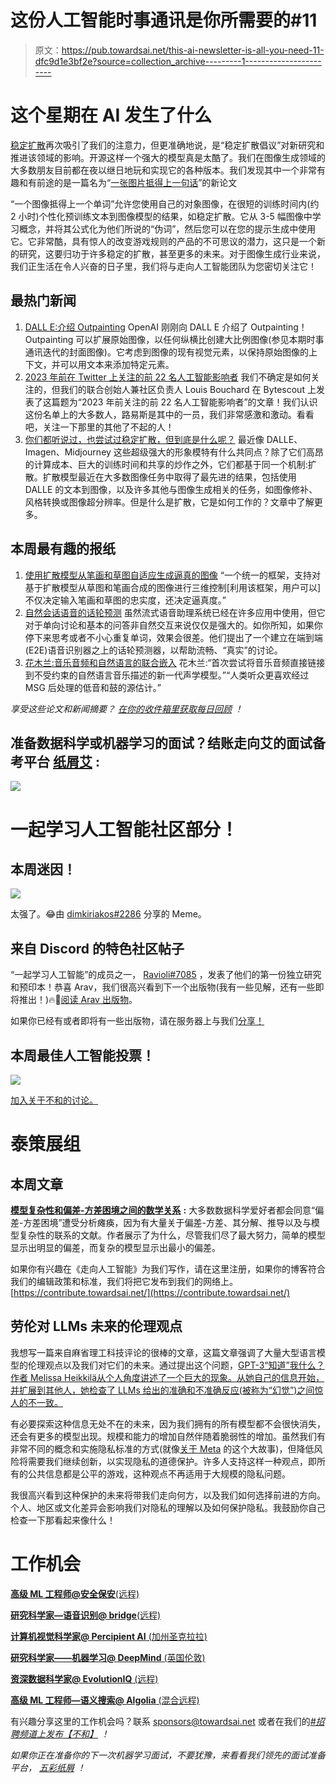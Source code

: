 # 这份人工智能时事通讯是你所需要的#11

> 原文：<https://pub.towardsai.net/this-ai-newsletter-is-all-you-need-11-dfc9d1e3bf2e?source=collection_archive---------1----------------------->

# 这个星期在 AI 发生了什么

[稳定扩散](/latent-diffusion-models-the-architecture-behind-stable-diffusion-434ba7d91108)再次吸引了我们的注意力，但更准确地说，是“稳定扩散倡议”对新研究和推进该领域的影响。开源这样一个强大的模型真是太酷了。我们在图像生成领域的大多数朋友目前都在夜以继日地玩和实现它的各种版本。我们发现其中一个非常有趣和有前途的是一篇名为“[一张图片抵得上一句话](/personalizing-stable-diffusion-with-your-images-2535d30638ee)”的新论文

“一个图像抵得上一个单词”允许您使用自己的对象图像，在很短的训练时间内(约 2 小时)个性化预训练文本到图像模型的结果，如稳定扩散。它从 3-5 幅图像中学习概念，并将其公式化为他们所说的“伪词”，然后您可以在您的提示生成中使用它。它非常酷，具有惊人的改变游戏规则的产品的不可思议的潜力，这只是一个新的研究，这要归功于许多稳定的扩散，甚至更多的未来。对于图像生成行业来说，我们正生活在令人兴奋的日子里，我们将与走向人工智能团队为您密切关注它！

## 最热门新闻

1.  [DALL E:介绍 Outpainting](https://openai.com/blog/dall-e-introducing-outpainting/?utm_campaign=Your%20Daily%20AI%20Research%20tl%3Bdr&utm_medium=email&utm_source=Revue%20newsletter) OpenAI 刚刚向 DALL E 介绍了 Outpainting！Outpainting 可以扩展原始图像，以任何纵横比创建大比例图像(参见本期时事通讯迭代的封面图像)。它考虑到图像的现有视觉元素，以保持原始图像的上下文，并可以用文本来添加特定元素。
2.  [2023 年前在 Twitter 上关注的前 22 名人工智能影响者](https://bytescout.com/blog/ai-influencers-to-follow-on-twitter.html?utm_campaign=Your%20Daily%20AI%20Research%20tl%3Bdr&utm_medium=email&utm_source=Revue%20newsletter) 我们不确定是如何关注的，但我们的联合创始人兼社区负责人 Louis Bouchard 在 Bytescout 上发表了这篇题为“2023 年前关注的前 22 名人工智能影响者”的文章！我们认识这份名单上的大多数人，路易斯是其中的一员，我们非常感激和激动。看看吧，关注一下那里的其他了不起的人！
3.  [你们都听说过，也尝试过稳定扩散，但到底是什么呢？](/latent-diffusion-models-the-architecture-behind-stable-diffusion-434ba7d91108) 最近像 DALLE、Imagen、Midjourney 这些超级强大的形象模特有什么共同点？除了它们高昂的计算成本、巨大的训练时间和共享的炒作之外，它们都基于同一个机制:扩散。扩散模型最近在大多数图像任务中取得了最先进的结果，包括使用 DALLE 的文本到图像，以及许多其他与图像生成相关的任务，如图像修补、风格转换或图像超分辨率。但是什么是扩散，它是如何工作的？文章中了解更多。

## 本周最有趣的报纸

1.  [使用扩散模型从笔画和草图自适应生成逼真的图像](https://arxiv.org/pdf/2208.12675.pdf?utm_campaign=Your%20Daily%20AI%20Research%20tl%3Bdr&utm_medium=email&utm_source=Revue%20newsletter) “一个统一的框架，支持对基于扩散模型从草图和笔画合成的图像进行三维控制[利用该框架，用户可以]不仅决定输入笔画和草图的忠实度，还决定逼真度。”
2.  [自然会话语音的话轮预测](https://arxiv.org/pdf/2208.13321.pdf?utm_campaign=Your%20Daily%20AI%20Research%20tl%3Bdr&utm_medium=email&utm_source=Revue%20newsletter) 虽然流式语音助理系统已经在许多应用中使用，但它对于单向讨论和基本的问答非自然交互来说仅仅是强大的。如你所知，如果你停下来思考或者不小心重复单词，效果会很差。他们提出了一个建立在端到端(E2E)语音识别器之上的话轮预测器，以帮助流畅、“真实”的讨论。
3.  [花木兰:音乐音频和自然语言的联合嵌入](https://arxiv.org/pdf/2208.12415.pdf?utm_campaign=Your%20Daily%20AI%20Research%20tl%3Bdr&utm_medium=email&utm_source=Revue%20newsletter) 花木兰:“首次尝试将音乐音频直接链接到不受约束的自然语言音乐描述的新一代声学模型。”“人类听众更喜欢经过 MSG 后处理的低音和鼓的源估计。”

*享受这些论文和新闻摘要？* [*在你的收件箱里获取每日回顾*](https://www.linkedin.com/newsletters/what-s-ai-daily-research-tl-dr-6935956459641876480/) *！*

## **准备数据科学或机器学习的面试？结账走向艾的面试备考平台** [**纸屑艾**](http://ws.towardsai.net/confetti-ai) **:**

![](img/7b494d1e8e80539a6a97da87c725f2f7.png)

# 一起学习人工智能社区部分！

## 本周迷因！

![](img/efa74ec160b89017c9e8305ea60aa419.png)

太强了。😂由 [dimkiriakos#2286](https://discord.com/channels/702624558536065165/830572933197201459/1011401720766676993) 分享的 Meme。

## 来自 Discord 的特色社区帖子

“一起学习人工智能”的成员之一， [Ravioli#7085](https://ws.towardsai.net/discord) ，发表了他们的第一份独立研究和预印本！恭喜 Arav，我们很高兴看到下一个出版物(我有一些见解，还有一些即将推出！)🔥🎉[阅读 Arav 出版物](https://independent.academia.edu/AravKumar9)。

如果你已经有或者即将有一些出版物，请在服务器上与我们[分享！](https://ws.towardsai.net/discord)

## 本周最佳人工智能投票！

![](img/6bba9a98e58507e7eca30fb7164b641c.png)

[加入关于不和的讨论。](https://discord.com/channels/702624558536065165/833660976196354079)

# 泰策展组

## 本周文章

[**模型复杂性和偏差-方差困境之间的数学关系**](/the-mathematical-relationship-between-model-complexity-and-bias-variance-dilemma-c2c713dbe495) **:** 大多数数据科学爱好者都会同意“偏差-方差困境”遭受分析瘫痪，因为有大量关于偏差-方差、其分解、推导以及与模型复杂性的联系的文献。作者展示了为什么，尽管我们尽了最大努力，简单的模型显示出明显的偏差，而复杂的模型显示出最小的偏差。

如果你有兴趣在《走向人工智能》为我们写作，请在这里注册，如果你的博客符合我们的编辑政策和标准，我们将把它发布到我们的网络上。[https://contribute.towardsai.net/](https://contribute.towardsai.net/)

## 劳伦对 LLMs 未来的伦理观点

我想写一篇来自麻省理工科技评论的很棒的文章，这篇文章强调了大量大型语言模型的伦理观点以及我们对它们的未来。通过提出这个问题，[GPT-3“知道”我什么？作者 Melissa Heikkilä从个人角度讲述了一个巨大的现象。从她自己的信息开始，并扩展到其他人，她检查了 LLMs 给出的准确和不准确反应(被称为“幻觉”)之间惊人的不一致。](https://www.technologyreview.com/2022/08/31/1058800/what-does-gpt-3-know-about-me/)

有必要探索这种信息无处不在的未来，因为我们拥有的所有模型都不会很快消失，还会有更多的模型出现。规模和能力的增加自然伴随着脆弱性的增加。虽然我们有非常不同的概念和实施隐私标准的方式(就像[关于 Meta](https://www-politico-eu.cdn.ampproject.org/c/s/www.politico.eu/article/instagram-fined-e405m-for-violating-kids-privacy/amp/) 的这个大故事)，但降低风险将需要我们继续创新，以实现隐私的道德保护。许多人支持这样一种观点，即所有的公共信息都是公平的游戏，这种观点不再适用于大规模的隐私问题。

我很高兴看到这种保护的未来将带我们走向何方，以及我们如何选择前进的方向。个人、地区或文化差异会影响我们对隐私的理解以及如何保护隐私。我鼓励你自己检查一下那看起来像什么！

# 工作机会

[**高级 ML 工程师@安全保安**(远程)](http://ws.towardsai.net/4a1)

[**研究科学家—语音识别@ bridge**(远程)](http://ws.towardsai.net/6l8)

[**计算机视觉科学家@ Percipient AI** (加州圣克拉拉)](http://ws.towardsai.net/august-22-4-job-1)

[**研究科学家——机器学习@ DeepMind** (英国伦敦)](http://ws.towardsai.net/august-4-job-1)

[**资深数据科学家@ EvolutionIQ** (远程)](http://ws.towardsai.net/august-4-job-2)

[**高级 ML 工程师—语义搜索@ Algolia** (混合远程)](http://ws.towardsai.net/july-22-1-job-2)

有兴趣分享这里的工作机会吗？联系 sponsors@towardsai.net 或者在我们的[*#招聘频道上发布【不和】*](http://ws.towardsai.net/lat-hiring-channel) *！*

*如果你正在准备你的下一次机器学习面试，不要犹豫，来看看我们领先的面试准备平台，* [*五彩纸屑*](http://ws.towardsai.net/confetti-ai) *！*
